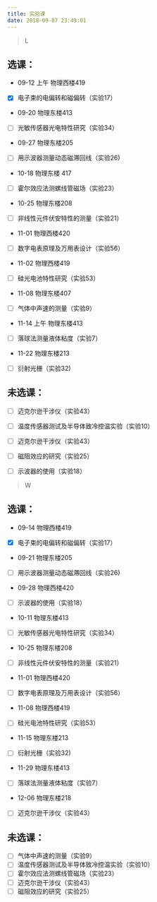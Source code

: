 ```yaml
---
title: 实验课
date: 2018-09-07 23:49:01
---
```


> L

## 选课：
 
- 09-12 上午 物理西楼419
- [x] 电子束的电偏转和磁偏转（实验17）	    
- 09-20 物理东楼413
- [ ] 光敏传感器光电特性研究（实验34）
- 09-27 物理东楼205
- [ ] 用示波器测量动态磁滞回线（实验26)
- 10-18 物理东楼 417
- [ ] 霍尔效应法测螺线管磁场（实验23）
- 10-25 物理东楼208
- [ ] 非线性元件伏安特性的测量（实验21）
- 11-01 物理西楼420
- [ ] 数字电表原理及万用表设计（实验56）
- 11-02 物理西楼419
- [ ] 硅光电池特性研究（实验53）
- 11-08 物理东楼407
- [ ] 气体中声速的测量（实验9）
- 11-14 上午 物理东楼413
- [ ] 落球法测量液体粘度（实验7）
- 11-22 物理东楼213
- [ ] 衍射光栅（实验32)

## 未选课：

- [ ] 迈克尔逊干涉仪（实验43）
- [ ] 温度传感器测试及半导体致冷控温实验（实验10） 
- [ ] 迈克尔逊干涉仪（实验43）
- [ ] 磁阻效应的研究（实验25）
- [ ] 示波器的使用（实验18）


> W

## 选课：

- 09-14 物理西楼419
- [x] 电子束的电偏转和磁偏转（实验17）	    
- 09-21 物理东楼205
- [ ] 用示波器测量动态磁滞回线（实验26)
- 09-28 物理西楼420
- [ ] 示波器的使用（实验18）
- 10-11 物理东楼413
- [ ] 光敏传感器光电特性研究（实验34）
- 10-25 物理东楼208
- [ ] 非线性元件伏安特性的测量（实验21）
- 11-01 物理西楼420
- [ ] 数字电表原理及万用表设计（实验56）
- 11-08 物理西楼419
- [ ] 硅光电池特性研究（实验53）
- 11-15 物理东楼213
- [ ] 衍射光栅（实验32)
- 11-29 物理东楼413
- [ ] 落球法测量液体粘度（实验7）
- 12-06 物理东楼218
- [ ] 迈克尔逊干涉仪（实验43）

## 未选课：

- [ ] 气体中声速的测量（实验9）
- [ ] 温度传感器测试及半导体致冷控温实验（实验10） 
- [ ] 霍尔效应法测螺线管磁场（实验23）
- [ ] 迈克尔逊干涉仪（实验43）
- [ ] 磁阻效应的研究（实验25）
